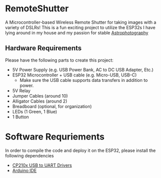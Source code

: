 # RemoteShutter
 A Microcontroller-based Wireless Remote Shutter for taking images with a variety of DSLRs! This is a fun exciting project to utilize the ESP32s I have lying around in my house and my passion for stable [Astrophotography](https://timothydo.me/astrophotography)
## Hardware Requirements
Please have the following parts to create this project: 
- 5V Power Supply (e.g. USB Power Bank, AC to DC USB Adapter, Etc.)
- ESP32 Microcontroller + USB cable (e.g. Micro-USB, USB-C)
    - Make sure the USB cable supports data transfers in addition to power.
- 5V Relay
- Jumper Cables (around 10)
- Alligator Cables (around 2)
- Breadboard (optional, for organization)
- LEDs (1 Green, 1 Blue)
- 1 Button
# Software Requriements
In order to compile the code and deploy it on the ESP32, please install the following dependencies 
- [CP210x USB to UART Drivers](https://www.silabs.com/developer-tools/usb-to-uart-bridge-vcp-drivers)
- [Arduino IDE](https://www.arduino.cc/en/software)